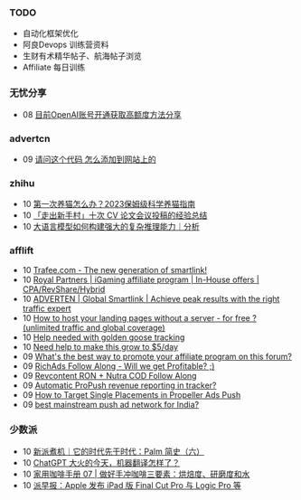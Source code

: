 ### TODO
-  自动化框架优化
-  阿良Devops 训练营资料
-  生财有术精华帖子、航海帖子浏览
-  Affiliate 每日训练

### 无忧分享
<!-- ruyo:START -->
-  08 [目前OpenAI账号开通获取高额度方法分享](https://51.ruyo.net/18360.html)<!-- ruyo:END -->

### advertcn
<!-- advertcn:START -->
-  09 [请问这个代码 怎么添加到网站上的](https://www.advertcn.com/forum.php?mod=viewthread&tid=110291)<!-- advertcn:END -->

### zhihu
<!-- zhihu:START -->
-  10 [第一次养猫怎么办？2023保姆级科学养猫指南](http://zhuanlan.zhihu.com/p/533713665?utm_campaign=rss&utm_medium=rss&utm_source=rss&utm_content=title)
-  10 [「走出新手村」十次 CV 论文会议投稿的经验总结](http://zhuanlan.zhihu.com/p/627032371?utm_campaign=rss&utm_medium=rss&utm_source=rss&utm_content=title)
-  10 [大语言模型如何构建强大的复杂推理能力｜分析](http://zhuanlan.zhihu.com/p/626533715?utm_campaign=rss&utm_medium=rss&utm_source=rss&utm_content=title)<!-- zhihu:END -->

### afflift
<!-- afflift:START -->
-  10 [Trafee.com - The new generation of smartlink!](https://afflift.com/f/threads/trafee-com-the-new-generation-of-smartlink.6265/)
-  10 [Royal Partners | iGaming affiliate program | In-House offers | CPA/RevShare/Hybrid](https://afflift.com/f/threads/royal-partners-igaming-affiliate-program-in-house-offers-cpa-revshare-hybrid.10011/)
-  10 [ADVERTEN | Global Smartlink | Achieve peak results with the right traffic expert](https://afflift.com/f/threads/adverten-global-smartlink-achieve-peak-results-with-the-right-traffic-expert.7526/)
-  10 [How to host your landing pages without a server - for free ? &lpar;unlimited traffic and global coverage&rpar;](https://afflift.com/f/threads/how-to-host-your-landing-pages-without-a-server-for-free-unlimited-traffic-and-global-coverage.10527/)
-  10 [Help needed with golden goose tracking](https://afflift.com/f/threads/help-needed-with-golden-goose-tracking.10908/)
-  10 [Need help to make this grow to $5/day](https://afflift.com/f/threads/need-help-to-make-this-grow-to-5-day.10907/)
-  09 [What&#39;s the best way to promote your affiliate program on this forum?](https://afflift.com/f/threads/whats-the-best-way-to-promote-your-affiliate-program-on-this-forum.10903/)
-  09 [RichAds Follow Along - Will we get Profitable? ;&rpar;](https://afflift.com/f/threads/richads-follow-along-will-we-get-profitable.10901/)
-  09 [Revcontent RON + Nutra COD Follow Along](https://afflift.com/f/threads/revcontent-ron-nutra-cod-follow-along.10896/)
-  09 [Automatic ProPush revenue reporting in tracker?](https://afflift.com/f/threads/automatic-propush-revenue-reporting-in-tracker.10905/)
-  09 [How to Target Single Placements in Propeller Ads Push](https://afflift.com/f/threads/how-to-target-single-placements-in-propeller-ads-push.10869/)
-  09 [best mainstream push ad network for India?](https://afflift.com/f/threads/best-mainstream-push-ad-network-for-india.10906/)<!-- afflift:END -->

### 少数派
<!-- sspai:START -->
-  10 [新派煮机｜它的时代先于时代：Palm 简史（六）](https://sspai.com/prime/story/vintage-tech-stories-palm-6)
-  10 [ChatGPT 大火的今天，机器翻译怎样了？](https://sspai.com/post/79738)
-  10 [家用咖啡手册 07 | 做好手冲咖啡三要素：烘焙度、研磨度和水](https://sspai.com/post/79654)
-  10 [派早报：Apple 发布 iPad 版 Final Cut Pro 与 Logic Pro 等](https://sspai.com/post/79709)<!-- sspai:END -->
